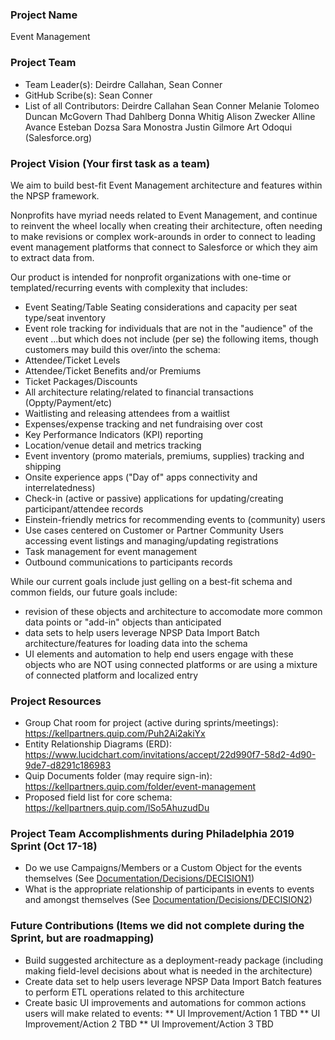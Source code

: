 ### Project Name
Event Management


### Project Team
* Team Leader(s): Deirdre Callahan, Sean Conner
* GitHub Scribe(s): Sean Conner
* List of all Contributors:
Deirdre Callahan
Sean Conner
Melanie Tolomeo
Duncan McGovern
Thad Dahlberg
Donna Whitig
Alison Zwecker
Alline Avance
Esteban Dozsa
Sara Monostra
Justin Gilmore
Art Odoqui (Salesforce.org)


### Project Vision (Your first task as a team)
We aim to build best-fit Event Management architecture and features within the NPSP framework.

Nonprofits have myriad needs related to Event Management, and continue to reinvent the wheel locally when creating their architecture, often needing to make revisions or complex work-arounds in order to connect to leading event management platforms that connect to Salesforce or which they aim to extract data from.

Our product is intended for nonprofit organizations with one-time or templated/recurring events with complexity that includes:
* Event Seating/Table Seating considerations and capacity per seat type/seat inventory
* Event role tracking for individuals that are not in the "audience" of the event
...but which does not include (per se) the following items, though customers may build this over/into the schema:
* Attendee/Ticket Levels
* Attendee/Ticket Benefits and/or Premiums
* Ticket Packages/Discounts
* All architecture relating/related to financial transactions (Oppty/Payment/etc)
* Waitlisting and releasing attendees from a waitlist
* Expenses/expense tracking and net fundraising over cost
* Key Performance Indicators (KPI) reporting
* Location/venue detail and metrics tracking
* Event inventory (promo materials, premiums, supplies) tracking and shipping
* Onsite experience apps ("Day of" apps connectivity and interrelatedness)
* Check-in (active or passive) applications for updating/creating participant/attendee records
* Einstein-friendly metrics for recommending events to (community) users
* Use cases centered on Customer or Partner Community Users accessing event listings and managing/updating registrations
* Task management for event management
* Outbound communications to participants records

While our current goals include just gelling on a best-fit schema and common fields, our future goals include: 
* revision of these objects and architecture to accomodate more common data points or "add-in" objects than anticipated
* data sets to help users leverage NPSP Data Import Batch architecture/features for loading data into the schema
* UI elements and automation to help end users engage with these objects who are NOT using connected platforms or are using a mixture of connected platform and localized entry

### Project Resources
* Group Chat room for project (active during sprints/meetings): https://kellpartners.quip.com/Puh2Ai2akiYx
* Entity Relationship Diagrams (ERD): https://www.lucidchart.com/invitations/accept/22d990f7-58d2-4d90-9de7-d8291c186983
* Quip Documents folder (may require sign-in): https://kellpartners.quip.com/folder/event-management
* Proposed field list for core schema: https://kellpartners.quip.com/lSo5AhuzudDu

### Project Team Accomplishments during Philadelphia 2019 Sprint (Oct 17-18)
* Do we use Campaigns/Members or a Custom Object for the events themselves (See [Documentation/Decisions/DECISION1](https://github.com/SFDO-Sprint-2019-Philadelphia/EventManagement/blob/master/Documentation/Decisions/DECISION1%20-%20Campaigns%20or%20Custom))
* What is the appropriate relationship of participants in events to events and amongst themselves (See [Documentation/Decisions/DECISION2](https://github.com/SFDO-Sprint-2019-Philadelphia/EventManagement/blob/master/Documentation/Decisions/DECISION2%20-%20Participant%20Architecture))

### Future Contributions (Items we did not complete during the Sprint, but are roadmapping)
* Build suggested architecture as a deployment-ready package (including making field-level decisions about what is needed in the architecture)
* Create data set to help users leverage NPSP Data Import Batch features to perform ETL operations related to this architecture
* Create basic UI improvements and automations for common actions users will make related to events:
** UI Improvement/Action 1 TBD
** UI Improvement/Action 2 TBD
** UI Improvement/Action 3 TBD
